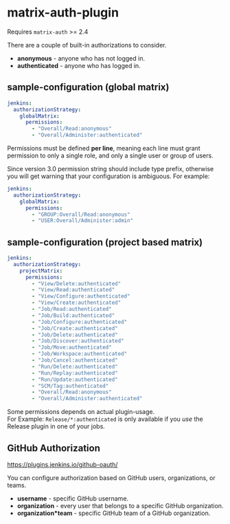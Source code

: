 # matrix-auth-plugin

Requires `matrix-auth` >= 2.4

There are a couple of built-in authorizations to consider.

- **anonymous** - anyone who has not logged in. 
- **authenticated** - anyone who has logged in. 

## sample-configuration (global matrix)

```yaml
jenkins:
  authorizationStrategy:
    globalMatrix:
      permissions:
        - "Overall/Read:anonymous"
        - "Overall/Administer:authenticated"
```
Permissions must be defined **per line**, meaning each line must grant permission to only a single role, and only a single user or group of users.

Since version 3.0 permission string should include type prefix, otherwise you will get warning that your configuration is ambiguous. For example:

```yaml
jenkins:
  authorizationStrategy:
    globalMatrix:
      permissions:
        - "GROUP:Overall/Read:anonymous"
        - "USER:Overall/Administer:admin"
```

## sample-configuration (project based matrix)

```yaml
jenkins:
  authorizationStrategy:
    projectMatrix:
      permissions:
        - "View/Delete:authenticated"
        - "View/Read:authenticated"
        - "View/Configure:authenticated"
        - "View/Create:authenticated"
        - "Job/Read:authenticated"
        - "Job/Build:authenticated"
        - "Job/Configure:authenticated"
        - "Job/Create:authenticated"
        - "Job/Delete:authenticated"
        - "Job/Discover:authenticated"
        - "Job/Move:authenticated"
        - "Job/Workspace:authenticated"
        - "Job/Cancel:authenticated"
        - "Run/Delete:authenticated"
        - "Run/Replay:authenticated"
        - "Run/Update:authenticated"
        - "SCM/Tag:authenticated"
        - "Overall/Read:anonymous"
        - "Overall/Administer:authenticated"
```

Some permissions depends on actual plugin-usage.  
For Example: `Release/*:authenticated` is only available if you _use_ the Release plugin in one of your jobs.

## GitHub Authorization

https://plugins.jenkins.io/github-oauth/

You can configure authorization based on GitHub users, organizations, or teams.

- **username** - specific GitHub username.
- **organization** - every user that belongs to a specific GitHub organization.
- **organization*team** - specific GitHub team of a GitHub organization.
